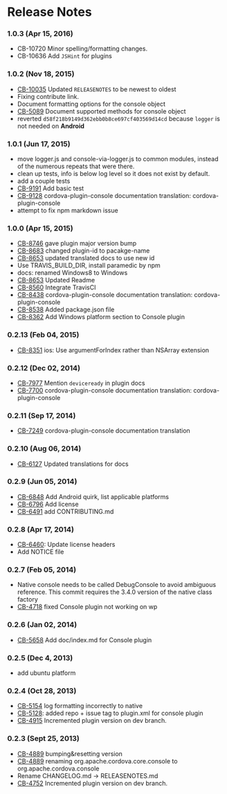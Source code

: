 <!--
#
# Licensed to the Apache Software Foundation (ASF) under one
# or more contributor license agreements.  See the NOTICE file
# distributed with this work for additional information
# regarding copyright ownership.  The ASF licenses this file
# to you under the Apache License, Version 2.0 (the
# "License"); you may not use this file except in compliance
# with the License.  You may obtain a copy of the License at
#
# http://www.apache.org/licenses/LICENSE-2.0
#
# Unless required by applicable law or agreed to in writing,
# software distributed under the License is distributed on an
# "AS IS" BASIS, WITHOUT WARRANTIES OR CONDITIONS OF ANY
#  KIND, either express or implied.  See the License for the
# specific language governing permissions and limitations
# under the License.
#
-->

# Release Notes

### 1.0.3 (Apr 15, 2016)

- CB-10720 Minor spelling/formatting changes.
- CB-10636 Add `JSHint` for plugins

### 1.0.2 (Nov 18, 2015)

- [CB-10035](https://issues.apache.org/jira/browse/CB-10035) Updated `RELEASENOTES` to be newest to oldest
- Fixing contribute link.
- Document formatting options for the console object
- [CB-5089](https://issues.apache.org/jira/browse/CB-5089) Document supported methods for console object
- reverted `d58f218b9149d362ebb0b8ce697cf403569d14cd` because `logger` is not needed on **Android**

### 1.0.1 (Jun 17, 2015)

- move logger.js and console-via-logger.js to common modules, instead of the numerous repeats that were there.
- clean up tests, info is below log level so it does not exist by default.
- add a couple tests
- [CB-9191](https://issues.apache.org/jira/browse/CB-9191) Add basic test
- [CB-9128](https://issues.apache.org/jira/browse/CB-9128) cordova-plugin-console documentation translation: cordova-plugin-console
- attempt to fix npm markdown issue

### 1.0.0 (Apr 15, 2015)

- [CB-8746](https://issues.apache.org/jira/browse/CB-8746) gave plugin major version bump
- [CB-8683](https://issues.apache.org/jira/browse/CB-8683) changed plugin-id to pacakge-name
- [CB-8653](https://issues.apache.org/jira/browse/CB-8653) updated translated docs to use new id
- Use TRAVIS_BUILD_DIR, install paramedic by npm
- docs: renamed Windows8 to Windows
- [CB-8653](https://issues.apache.org/jira/browse/CB-8653) Updated Readme
- [CB-8560](https://issues.apache.org/jira/browse/CB-8560) Integrate TravisCI
- [CB-8438](https://issues.apache.org/jira/browse/CB-8438) cordova-plugin-console documentation translation: cordova-plugin-console
- [CB-8538](https://issues.apache.org/jira/browse/CB-8538) Added package.json file
- [CB-8362](https://issues.apache.org/jira/browse/CB-8362) Add Windows platform section to Console plugin

### 0.2.13 (Feb 04, 2015)

- [CB-8351](https://issues.apache.org/jira/browse/CB-8351) ios: Use argumentForIndex rather than NSArray extension

### 0.2.12 (Dec 02, 2014)

- [CB-7977](https://issues.apache.org/jira/browse/CB-7977) Mention `deviceready` in plugin docs
- [CB-7700](https://issues.apache.org/jira/browse/CB-7700) cordova-plugin-console documentation translation: cordova-plugin-console

### 0.2.11 (Sep 17, 2014)

- [CB-7249](https://issues.apache.org/jira/browse/CB-7249) cordova-plugin-console documentation translation

### 0.2.10 (Aug 06, 2014)

- [CB-6127](https://issues.apache.org/jira/browse/CB-6127) Updated translations for docs

### 0.2.9 (Jun 05, 2014)

- [CB-6848](https://issues.apache.org/jira/browse/CB-6848) Add Android quirk, list applicable platforms
- [CB-6796](https://issues.apache.org/jira/browse/CB-6796) Add license
- [CB-6491](https://issues.apache.org/jira/browse/CB-6491) add CONTRIBUTING.md

### 0.2.8 (Apr 17, 2014)

- [CB-6460](https://issues.apache.org/jira/browse/CB-6460): Update license headers
- Add NOTICE file

### 0.2.7 (Feb 05, 2014)

- Native console needs to be called DebugConsole to avoid ambiguous reference. This commit requires the 3.4.0 version of the native class factory
- [CB-4718](https://issues.apache.org/jira/browse/CB-4718) fixed Console plugin not working on wp

### 0.2.6 (Jan 02, 2014)

- [CB-5658](https://issues.apache.org/jira/browse/CB-5658) Add doc/index.md for Console plugin

### 0.2.5 (Dec 4, 2013)

- add ubuntu platform

### 0.2.4 (Oct 28, 2013)

- [CB-5154](https://issues.apache.org/jira/browse/CB-5154) log formatting incorrectly to native
- [CB-5128](https://issues.apache.org/jira/browse/CB-5128): added repo + issue tag to plugin.xml for console plugin
- [CB-4915](https://issues.apache.org/jira/browse/CB-4915) Incremented plugin version on dev branch.

### 0.2.3 (Sept 25, 2013)

- [CB-4889](https://issues.apache.org/jira/browse/CB-4889) bumping&resetting version
- [CB-4889](https://issues.apache.org/jira/browse/CB-4889) renaming org.apache.cordova.core.console to org.apache.cordova.console
- Rename CHANGELOG.md -> RELEASENOTES.md
- [CB-4752](https://issues.apache.org/jira/browse/CB-4752) Incremented plugin version on dev branch.
